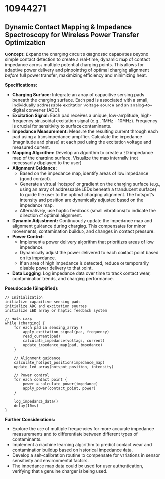# 10944271

## Dynamic Contact Mapping & Impedance Spectroscopy for Wireless Power Transfer Optimization

**Concept:** Expand the charging circuit's diagnostic capabilities beyond simple contact detection to create a real-time, dynamic map of contact impedance across multiple potential charging points. This allows for adaptive power delivery and pinpointing of optimal charging alignment *before* full power transfer, maximizing efficiency and minimizing heat.

**Specifications:**

*   **Charging Surface:** Integrate an array of capacitive sensing pads beneath the charging surface. Each pad is associated with a small, individually addressable excitation voltage source and an analog-to-digital converter (ADC).
*   **Excitation Signal:** Each pad receives a unique, low-amplitude, high-frequency sinusoidal excitation signal (e.g., 1MHz - 10MHz). Frequency is crucial for sensitivity to surface contaminants.
*   **Impedance Measurement:** Measure the resulting current through each pad using a transimpedance amplifier. Calculate the impedance (magnitude and phase) at each pad using the excitation voltage and measured current.
*   **Mapping Algorithm:** Develop an algorithm to create a 2D impedance map of the charging surface. Visualize the map internally (not necessarily displayed to the user).
*   **Alignment Guidance:**
    *   Based on the impedance map, identify areas of low impedance (good contact).
    *   Generate a virtual ‘hotspot’ or gradient on the charging surface (e.g., using an array of addressable LEDs beneath a translucent surface) to guide the user to the optimal charging alignment. The hotspot’s intensity and position are dynamically adjusted based on the impedance map.
    *   Alternatively, use haptic feedback (small vibrations) to indicate the direction of optimal alignment.
*   **Dynamic Adjustment:** Continuously update the impedance map and alignment guidance during charging. This compensates for minor movements, contamination buildup, and changes in contact pressure.
*   **Power Control:**
    *   Implement a power delivery algorithm that prioritizes areas of low impedance.
    *   Dynamically adjust the power delivered to each contact point based on its impedance.
    *   If an area of high impedance is detected, reduce or temporarily disable power delivery to that point.
*   **Data Logging:** Log impedance data over time to track contact wear, contamination trends, and charging performance.

**Pseudocode (Simplified):**

```
// Initialization
initialize capacitive sensing pads
initialize ADC and excitation sources
initialize LED array or haptic feedback system

// Main Loop
while (charging) {
    for each pad in sensing_array {
        apply_excitation_signal(pad, frequency)
        read_current(pad)
        calculate_impedance(voltage, current)
        update_impedance_map(pad, impedance)
    }

    // Alignment guidance
    calculate_hotspot_position(impedance_map)
    update_led_array(hotspot_position, intensity)

    // Power control
    for each contact point {
        power = calculate_power(impedance)
        apply_power(contact_point, power)
    }

    log_impedance_data()
    delay(10ms)
}
```

**Further Considerations:**

*   Explore the use of multiple frequencies for more accurate impedance measurements and to differentiate between different types of contaminants.
*   Implement a machine learning algorithm to predict contact wear and contamination buildup based on historical impedance data.
*   Develop a self-calibration routine to compensate for variations in sensor sensitivity and environmental factors.
*   The impedance map data could be used for user authentication, verifying that a genuine charger is being used.